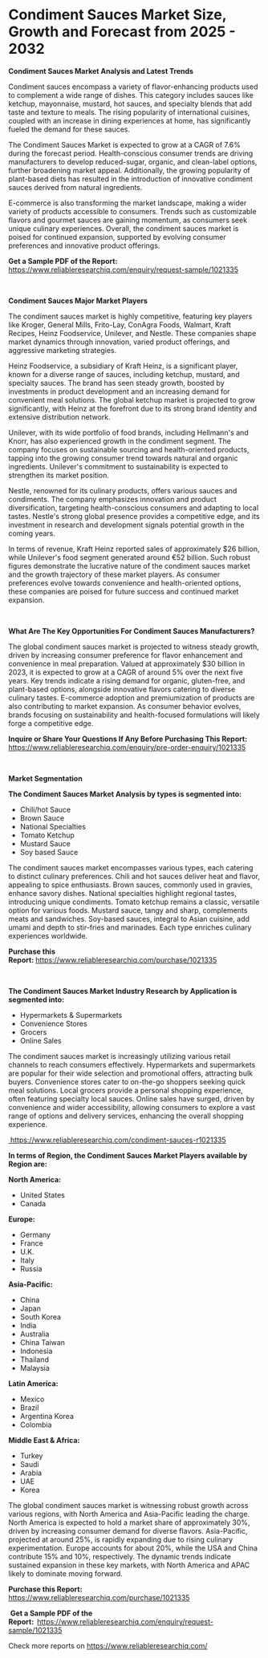 <p><h1>Condiment Sauces Market Size, Growth and Forecast from 2025 - 2032</h1></p><p><strong>Condiment Sauces Market Analysis and Latest Trends</strong></p>
<p><p>Condiment sauces encompass a variety of flavor-enhancing products used to complement a wide range of dishes. This category includes sauces like ketchup, mayonnaise, mustard, hot sauces, and specialty blends that add taste and texture to meals. The rising popularity of international cuisines, coupled with an increase in dining experiences at home, has significantly fueled the demand for these sauces. </p><p>The Condiment Sauces Market is expected to grow at a CAGR of 7.6% during the forecast period. Health-conscious consumer trends are driving manufacturers to develop reduced-sugar, organic, and clean-label options, further broadening market appeal. Additionally, the growing popularity of plant-based diets has resulted in the introduction of innovative condiment sauces derived from natural ingredients. </p><p>E-commerce is also transforming the market landscape, making a wider variety of products accessible to consumers. Trends such as customizable flavors and gourmet sauces are gaining momentum, as consumers seek unique culinary experiences. Overall, the condiment sauces market is poised for continued expansion, supported by evolving consumer preferences and innovative product offerings.</p></p>
<p><strong>Get a Sample PDF of the Report:&nbsp;</strong> <a href="https://www.reliableresearchiq.com/enquiry/request-sample/1021335?utm_campaign=2171&utm_medium=2&utm_source=Github&utm_content=ia&utm_term=14022025&utm_id=condiment-sauces">https://www.reliableresearchiq.com/enquiry/request-sample/1021335</a></p>
<p>&nbsp;</p>
<p><strong>Condiment Sauces Major Market Players</strong></p>
<p><p>The condiment sauces market is highly competitive, featuring key players like Kroger, General Mills, Frito-Lay, ConAgra Foods, Walmart, Kraft Recipes, Heinz Foodservice, Unilever, and Nestle. These companies shape market dynamics through innovation, varied product offerings, and aggressive marketing strategies.</p><p>Heinz Foodservice, a subsidiary of Kraft Heinz, is a significant player, known for a diverse range of sauces, including ketchup, mustard, and specialty sauces. The brand has seen steady growth, boosted by investments in product development and an increasing demand for convenient meal solutions. The global ketchup market is projected to grow significantly, with Heinz at the forefront due to its strong brand identity and extensive distribution network.</p><p>Unilever, with its wide portfolio of food brands, including Hellmann's and Knorr, has also experienced growth in the condiment segment. The company focuses on sustainable sourcing and health-oriented products, tapping into the growing consumer trend towards natural and organic ingredients. Unilever's commitment to sustainability is expected to strengthen its market position.</p><p>Nestle, renowned for its culinary products, offers various sauces and condiments. The company emphasizes innovation and product diversification, targeting health-conscious consumers and adapting to local tastes. Nestle's strong global presence provides a competitive edge, and its investment in research and development signals potential growth in the coming years.</p><p>In terms of revenue, Kraft Heinz reported sales of approximately $26 billion, while Unilever's food segment generated around €52 billion. Such robust figures demonstrate the lucrative nature of the condiment sauces market and the growth trajectory of these market players. As consumer preferences evolve towards convenience and health-oriented options, these companies are poised for future success and continued market expansion.</p></p>
<p>&nbsp;</p>
<p><strong>What Are The Key Opportunities For Condiment Sauces Manufacturers?</strong></p>
<p><p>The global condiment sauces market is projected to witness steady growth, driven by increasing consumer preference for flavor enhancement and convenience in meal preparation. Valued at approximately $30 billion in 2023, it is expected to grow at a CAGR of around 5% over the next five years. Key trends indicate a rising demand for organic, gluten-free, and plant-based options, alongside innovative flavors catering to diverse culinary tastes. E-commerce adoption and premiumization of products are also contributing to market expansion. As consumer behavior evolves, brands focusing on sustainability and health-focused formulations will likely forge a competitive edge.</p></p>
<p><strong>Inquire or Share Your Questions If Any Before Purchasing This Report:</strong> <a href="https://www.reliableresearchiq.com/enquiry/pre-order-enquiry/1021335?utm_campaign=2171&utm_medium=2&utm_source=Github&utm_content=ia&utm_term=14022025&utm_id=condiment-sauces">https://www.reliableresearchiq.com/enquiry/pre-order-enquiry/1021335</a></p>
<p>&nbsp;</p>
<p><strong>Market Segmentation</strong></p>
<p><strong>The Condiment Sauces Market Analysis by types is segmented into:</strong></p>
<p><ul><li>Chili/hot Sauce</li><li>Brown Sauce</li><li>National Specialties</li><li>Tomato Ketchup</li><li>Mustard Sauce</li><li>Soy based Sauce</li></ul></p>
<p><p>The condiment sauces market encompasses various types, each catering to distinct culinary preferences. Chili and hot sauces deliver heat and flavor, appealing to spice enthusiasts. Brown sauces, commonly used in gravies, enhance savory dishes. National specialties highlight regional tastes, introducing unique condiments. Tomato ketchup remains a classic, versatile option for various foods. Mustard sauce, tangy and sharp, complements meats and sandwiches. Soy-based sauces, integral to Asian cuisine, add umami and depth to stir-fries and marinades. Each type enriches culinary experiences worldwide.</p></p>
<p><strong>Purchase this Report:&nbsp;</strong><a href="https://www.reliableresearchiq.com/purchase/1021335?utm_campaign=2171&utm_medium=2&utm_source=Github&utm_content=ia&utm_term=14022025&utm_id=condiment-sauces">https://www.reliableresearchiq.com/purchase/1021335</a></p>
<p>&nbsp;</p>
<p><strong>The Condiment Sauces Market Industry Research by Application is segmented into:</strong></p>
<p><ul><li>Hypermarkets & Supermarkets</li><li>Convenience Stores</li><li>Grocers</li><li>Online Sales</li></ul></p>
<p><p>The condiment sauces market is increasingly utilizing various retail channels to reach consumers effectively. Hypermarkets and supermarkets are popular for their wide selection and promotional offers, attracting bulk buyers. Convenience stores cater to on-the-go shoppers seeking quick meal solutions. Local grocers provide a personal shopping experience, often featuring specialty local sauces. Online sales have surged, driven by convenience and wider accessibility, allowing consumers to explore a vast range of options and delivery services, enhancing the overall shopping experience.</p></p>
<p><a href="https://www.reliableresearchiq.com/condiment-sauces-r1021335?utm_campaign=2171&utm_medium=2&utm_source=Github&utm_content=ia&utm_term=14022025&utm_id=condiment-sauces">&nbsp;https://www.reliableresearchiq.com/condiment-sauces-r1021335</a></p>
<p><strong>In terms of Region, the Condiment Sauces Market Players available by Region are:</strong></p>
<p>
    <p> <strong> North America: </strong>
        <ul>
            <li>United States</li>
            <li>Canada</li>
        </ul>
        </p> 
    <p> <strong> Europe: </strong>
        <ul>
            <li>Germany</li>
            <li>France</li>
            <li>U.K.</li>
            <li>Italy</li>
            <li>Russia</li>
        </ul>
        </p> 
    <p> <strong> Asia-Pacific: </strong>
        <ul>
            <li>China</li>
            <li>Japan</li>
            <li>South Korea</li>
            <li>India</li>
            <li>Australia</li>
            <li>China Taiwan</li>
            <li>Indonesia</li>
            <li>Thailand</li>
            <li>Malaysia</li>
        </ul>
        </p> 
    <p> <strong> Latin America: </strong>
        <ul>
            <li>Mexico</li>
            <li>Brazil</li>
            <li>Argentina Korea</li>
            <li>Colombia</li>
        </ul>
        </p> 
    <p> <strong> Middle East & Africa: </strong>
        <ul>
            <li>Turkey</li>
            <li>Saudi</li>
            <li>Arabia</li>
            <li>UAE</li>
            <li>Korea</li>
        </ul>
    </p>
    </p>
<p><p>The global condiment sauces market is witnessing robust growth across various regions, with North America and Asia-Pacific leading the charge. North America is expected to hold a market share of approximately 30%, driven by increasing consumer demand for diverse flavors. Asia-Pacific, projected at around 25%, is rapidly expanding due to rising culinary experimentation. Europe accounts for about 20%, while the USA and China contribute 15% and 10%, respectively. The dynamic trends indicate sustained expansion in these key markets, with North America and APAC likely to dominate moving forward.</p></p>
<p><strong>Purchase this Report: </strong><a href="https://www.reliableresearchiq.com/purchase/1021335?utm_campaign=2171&utm_medium=2&utm_source=Github&utm_content=ia&utm_term=14022025&utm_id=condiment-sauces">https://www.reliableresearchiq.com/purchase/1021335</a></p>
<p>&nbsp;<strong>Get a Sample PDF of the Report:&nbsp;&nbsp;</strong><a href="https://www.reliableresearchiq.com/enquiry/request-sample/1021335?utm_campaign=2171&utm_medium=2&utm_source=Github&utm_content=ia&utm_term=14022025&utm_id=condiment-sauces">https://www.reliableresearchiq.com/enquiry/request-sample/1021335</a></p>
<p><strong></strong></p>
<p>Check more reports on <a href="https://www.reliableresearchiq.com/?utm_campaign=2171&utm_medium=2&utm_source=Github&utm_content=ia&utm_term=14022025&utm_id=condiment-sauces">https://www.reliableresearchiq.com/</a></p>